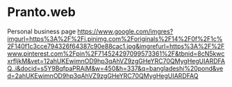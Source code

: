# Pranto.web
Personal business page
https://www.google.com/imgres?imgurl=https%3A%2F%2Fi.pinimg.com%2Foriginals%2F14%2F0f%2F1c%2F140f1c3cce794326f64387c90e88cac1.jpg&imgrefurl=https%3A%2F%2Fwww.pinterest.com%2Fpin%2F714524297099573361%2F&tbnid=8cN5kwcxrfIjkM&vet=12ahUKEwimnOD9hp3qAhVZ9zgGHeYRC70QMygHegUIARDFAQ..i&docid=s5Y9BqfpaPRAjM&w=450&h=337&q=bangladeshi%20pond&ved=2ahUKEwimnOD9hp3qAhVZ9zgGHeYRC70QMygHegUIARDFAQ
